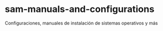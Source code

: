 # sam-manuals-and-configurations
Configuraciones, manuales de instalación de sistemas operativos y más
